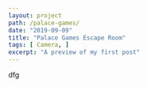 ```yaml
---
layout: project
path: /palace-games/
date: "2019-09-09"
title: "Palace Games Escape Room"
tags: [ Camera, ]
excerpt: "A preview of my first post"
---
```

dfg
